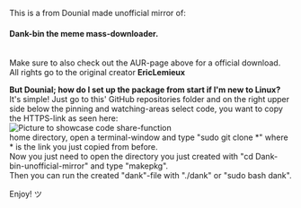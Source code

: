 This is a from Dounial made unofficial mirror of: <h4 href="https://aur.archlinux.org/packages/dank-bin"> Dank-bin the meme mass-downloader. </h4> <br>
Make sure to also check out the AUR-page above for a official download. <br>
All rights go to the original creator **__EricLemieux__**


**__But Dounial; how do I set up the package from start if I'm new to Linux?__**
It's simple! Just go to this' GitHub repositories folder and on the right upper side below the pinning and watching-areas select code, you want to copy the HTTPS-link as seen here:<br>
![Picture to showcase code share-function](href=https://i.imgur.com/DcLQkFW.png) <br> 
home directory, open a terminal-window and type "sudo git clone *" where * is the link you just copied from before.<br>
Now you just need to open the directory you just created with "cd Dank-bin-unofficial-mirror" and type "makepkg".<br>
Then you can run the created "dank"-file with "./dank" or "sudo bash dank".<br>

Enjoy! ツ
